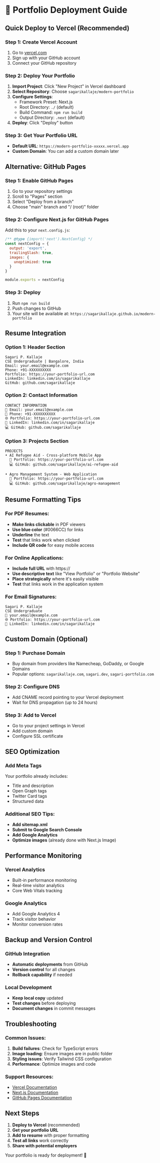 # 🚀 Portfolio Deployment Guide

## Quick Deploy to Vercel (Recommended)

### Step 1: Create Vercel Account
1. Go to [vercel.com](https://vercel.com)
2. Sign up with your GitHub account
3. Connect your GitHub repository

### Step 2: Deploy Your Portfolio
1. **Import Project**: Click "New Project" in Vercel dashboard
2. **Select Repository**: Choose `sagarikallaje/modern-portfolio`
3. **Configure Settings**:
   - Framework Preset: Next.js
   - Root Directory: `./` (default)
   - Build Command: `npm run build`
   - Output Directory: `.next` (default)
4. **Deploy**: Click "Deploy" button

### Step 3: Get Your Portfolio URL
- **Default URL**: `https://modern-portfolio-xxxxx.vercel.app`
- **Custom Domain**: You can add a custom domain later

## Alternative: GitHub Pages

### Step 1: Enable GitHub Pages
1. Go to your repository settings
2. Scroll to "Pages" section
3. Select "Deploy from a branch"
4. Choose "main" branch and "/ (root)" folder

### Step 2: Configure Next.js for GitHub Pages
Add this to your `next.config.js`:
```javascript
/** @type {import('next').NextConfig} */
const nextConfig = {
  output: 'export',
  trailingSlash: true,
  images: {
    unoptimized: true
  }
}

module.exports = nextConfig
```

### Step 3: Deploy
1. Run `npm run build`
2. Push changes to GitHub
3. Your site will be available at: `https://sagarikallaje.github.io/modern-portfolio`

## Resume Integration

### Option 1: Header Section
```
Sagari P. Kallaje
CSE Undergraduate | Bangalore, India
Email: your.email@example.com
Phone: +91-XXXXXXXXXX
Portfolio: https://your-portfolio-url.com
LinkedIn: linkedin.com/in/sagarikallaje
GitHub: github.com/sagarikallaje
```

### Option 2: Contact Information
```
CONTACT INFORMATION
📧 Email: your.email@example.com
📱 Phone: +91-XXXXXXXXXX
🌐 Portfolio: https://your-portfolio-url.com
💼 LinkedIn: linkedin.com/in/sagarikallaje
💻 GitHub: github.com/sagarikallaje
```

### Option 3: Projects Section
```
PROJECTS
• AI Refugee Aid - Cross-platform Mobile App
  🔗 Portfolio: https://your-portfolio-url.com
  💻 GitHub: github.com/sagarikallaje/ai-refugee-aid
  
• Agro Management System - Web Application
  🔗 Portfolio: https://your-portfolio-url.com
  💻 GitHub: github.com/sagarikallaje/agro-management
```

## Resume Formatting Tips

### For PDF Resumes:
- **Make links clickable** in PDF viewers
- **Use blue color** (#0066CC) for links
- **Underline** the text
- **Test** that links work when clicked
- **Include QR code** for easy mobile access

### For Online Applications:
- **Include full URL** with https://
- **Use descriptive text** like "View Portfolio" or "Portfolio Website"
- **Place strategically** where it's easily visible
- **Test** that links work in the application system

### For Email Signatures:
```
Sagari P. Kallaje
CSE Undergraduate
📧 your.email@example.com
🌐 Portfolio: https://your-portfolio-url.com
💼 LinkedIn: linkedin.com/in/sagarikallaje
```

## Custom Domain (Optional)

### Step 1: Purchase Domain
- Buy domain from providers like Namecheap, GoDaddy, or Google Domains
- Popular options: `sagarikallaje.com`, `sagari.dev`, `sagari-portfolio.com`

### Step 2: Configure DNS
- Add CNAME record pointing to your Vercel deployment
- Wait for DNS propagation (up to 24 hours)

### Step 3: Add to Vercel
- Go to your project settings in Vercel
- Add custom domain
- Configure SSL certificate

## SEO Optimization

### Add Meta Tags
Your portfolio already includes:
- Title and description
- Open Graph tags
- Twitter Card tags
- Structured data

### Additional SEO Tips:
- **Add sitemap.xml**
- **Submit to Google Search Console**
- **Add Google Analytics**
- **Optimize images** (already done with Next.js Image)

## Performance Monitoring

### Vercel Analytics
- Built-in performance monitoring
- Real-time visitor analytics
- Core Web Vitals tracking

### Google Analytics
- Add Google Analytics 4
- Track visitor behavior
- Monitor conversion rates

## Backup and Version Control

### GitHub Integration
- **Automatic deployments** from GitHub
- **Version control** for all changes
- **Rollback capability** if needed

### Local Development
- **Keep local copy** updated
- **Test changes** before deploying
- **Document changes** in commit messages

## Troubleshooting

### Common Issues:
1. **Build failures**: Check for TypeScript errors
2. **Image loading**: Ensure images are in public folder
3. **Styling issues**: Verify Tailwind CSS configuration
4. **Performance**: Optimize images and code

### Support Resources:
- [Vercel Documentation](https://vercel.com/docs)
- [Next.js Documentation](https://nextjs.org/docs)
- [GitHub Pages Documentation](https://pages.github.com)

## Next Steps

1. **Deploy to Vercel** (recommended)
2. **Get your portfolio URL**
3. **Add to resume** with proper formatting
4. **Test all links** work correctly
5. **Share with potential employers**

Your portfolio is ready for deployment! 🚀
